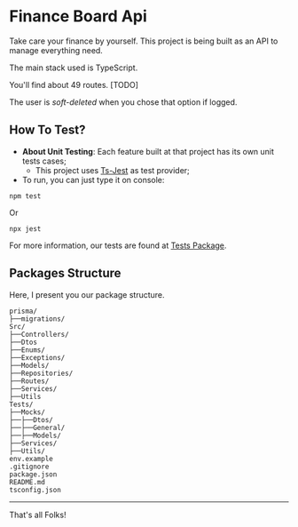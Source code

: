 # Finance Board Api
Take care your finance by yourself. This project is being built as an API to manage everything need.

The main stack used is TypeScript.

You'll find about 49 routes. [TODO]

The user is *soft-deleted* when you chose that option if logged.

## How To Test?
* **About Unit Testing**:
Each feature built at that project has its own unit tests cases;
  * This project uses [Ts-Jest](https://www.npmjs.com/package/ts-jest) as test provider;
* To run, you can just type it on console:

```commandline
npm test
```

Or

```commandline
npx jest
```

For more information, our tests are found at [Tests Package](Tests/).

## Packages Structure
Here, I present you our package structure.

```commandline
prisma/
├──migrations/
Src/
├──Controllers/
├──Dtos
├──Enums/
├──Exceptions/
├──Models/
├──Repositories/
├──Routes/
├──Services/
├──Utils
Tests/
├──Mocks/
├──├──Dtos/
├──├──General/
├──├──Models/
├──Services/
├──Utils/
env.example
.gitignore
package.json
README.md
tsconfig.json
```

---
That's all Folks!
